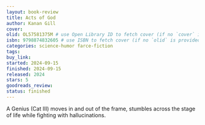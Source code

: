 ```yaml
---
layout: book-review
title: Acts of God
author: Kanan Gill
cover: 
olid: OL57581375M # use Open Library ID to fetch cover (if no `cover` is provided)
isbn: 9798874832605 # use ISBN to fetch cover (if no `olid` is provided, dashes are optional)
categories: science-humor farce-fiction
tags:
buy_link: 
started: 2024-09-15
finished: 2024-09-15
released: 2024
stars: 5
goodreads_review: 
status: finished
---
```


A Genius (Cat III) moves in and out of the frame, stumbles across the stage of life while fighting with hallucinations.